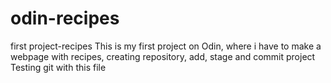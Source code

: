 # odin-recipes
first project-recipes
This is my first project on Odin, where i have to make a webpage with recipes, creating repository, add, stage and commit project
Testing git with this file
